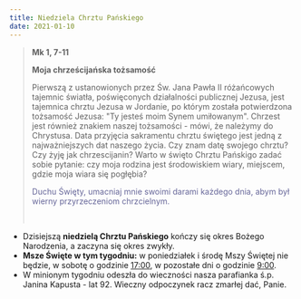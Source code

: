 ```yaml
---
title: Niedziela Chrztu Pańskiego
date: 2021-01-10
---
```


> **Mk 1, 7-11**
>
> **Moja chrześcijańska tożsamość**
>
> Pierwszą z ustanowionych przez Św. Jana Pawła II różańcowych tajemnic światła, poświęconych działalności publicznej Jezusa, jest tajemnica chrztu Jezusa w Jordanie, po którym została potwierdzona tożsamość Jezusa: "Ty jesteś moim Synem umiłowanym". Chrzest jest również znakiem naszej tożsamości - mówi, że należymy do Chrystusa. Data przyjęcia sakramentu chrztu świętego jest jedną z najważniejszych dat naszego życia. Czy znam datę swojego chrztu? Czy żyję jak chrzescijanin?
Warto w święto Chrztu Pańskigo zadać sobie pytanie: czy moja rodzina jest środowiskiem wiary, miejscem, gdzie moja wiara się pogłębia?
>
> <span style="color: #666699;">Duchu Święty, umacniaj mnie swoimi darami każdego dnia, abym był wierny przyrzeczeniom chrzcielnym. </span>
>
> &nbsp;

- Dzisiejszą **niedzielą Chrztu Pańskiego** kończy się okres Bożego Narodzenia, a zaczyna się okres zwykły.
- **Msze Święte w tym tygodniu:** w poniedziałek i środę Mszy Świętej nie będzie, w sobotę o godzinie <u>17:00</u>, w pozostałe dni o godzinie <u>9:00</u>.
- W minionym tygodniu odeszła do wieczności nasza parafianka ś.p. Janina Kapusta - lat 92. Wieczny odpoczynek racz zmarłej dać, Panie.

